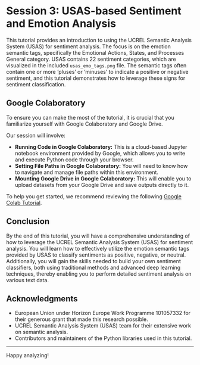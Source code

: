 # Session 3: USAS-based Sentiment and Emotion Analysis

This tutorial provides an introduction to using the UCREL Semantic Analysis System (USAS) for sentiment analysis. The focus is on the emotion semantic tags, specifically the Emotional Actions, States, and Processes General category. USAS contains 22 sentiment categories, which are visualized in the included `usas_emo_tags.png` file. The semantic tags often contain one or more ‘pluses’ or ‘minuses’ to indicate a positive or negative sentiment, and this tutorial demonstrates how to leverage these signs for sentiment classification.


## Google Colaboratory
To ensure you can make the most of the tutorial, it is crucial that you familiarize yourself with Google Colaboratory and Google Drive.

Our session will involve:
 - **Running Code in Google Colaboratory:** This is a cloud-based Jupyter notebook environment provided by Google, which allows you to write and execute Python code 
   through your browser.
 - **Setting File Paths in Google Colaboratory:** You will need to know how to navigate and manage file paths within this environment.
 - **Mounting Google Drive in Google Colaboratory:** This will enable you to upload datasets from your Google Drive and save outputs directly to it.

To help you get started, we recommend reviewing the following [Google Colab Tutorial](https://github.com/dml2611/google-colab-tutorial).


## Conclusion

By the end of this tutorial, you will have a comprehensive understanding of how to leverage the UCREL Semantic Analysis System (USAS) for sentiment analysis. You will learn how to effectively utilize the emotion semantic tags provided by USAS to classify sentiments as positive, negative, or neutral. Additionally, you will gain the skills needed to build your own sentiment classifiers, both using traditional methods and advanced deep learning techniques, thereby enabling you to perform detailed sentiment analysis on various text data.


## Acknowledgments
- European Union under Horizon Europe Work Programme 101057332 for their generous grant that made this research possible.
- UCREL Semantic Analysis System (USAS) team for their extensive work on semantic analysis.
- Contributors and maintainers of the Python libraries used in this tutorial.

---

Happy analyzing!
